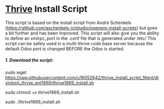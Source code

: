 # [Thrive](https://www.thrivebureau.com "Thrive ERP's Homepage") Install Script

This script is based on the install script from André Schenkels (https://github.com/aschenkels-ictstudio/openerp-install-scripts)
but goes a bit further and has been improved. This script will also give you the ability to define an xmlrpc_port in the .conf file that is generated under /etc/
This script can be safely used in a multi-thrive code base server because the default Odoo port is changed BEFORE the Odoo is started.

##### 1. Download the script:

sudo wget https://raw.githubusercontent.com/u16052642/thrive_install_script_16ent/divinlonji_thrive_ent1669/thrive1669_install.sh

sudo chmod +x thrive1669_install.sh

sudo ./thrive1669_install.sh



